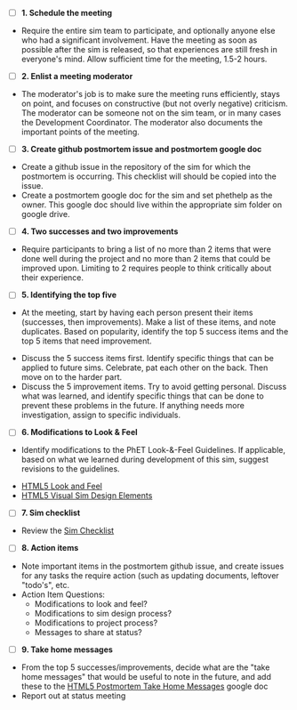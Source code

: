 - [ ]  **1. Schedule the meeting**
- Require the entire sim team to participate, and optionally anyone else who had a significant involvement. Have the
  meeting as soon as possible after the sim is released, so that experiences are still fresh in everyone's mind. Allow
  sufficient time for the meeting, 1.5-2 hours.

- [ ]  **2. Enlist a meeting moderator**
- The moderator's job is to make sure the meeting runs efficiently, stays on point, and focuses on constructive (but not
  overly negative) criticism. The moderator can be someone not on the sim team, or in many cases the Development
  Coordinator. The moderator also documents the important points of the meeting.

- [ ]  **3. Create github postmortem issue and postmortem google doc**
- Create a github issue in the repository of the sim for which the postmortem is occurring. This checklist will should
  be copied into the issue.
- Create a postmortem google doc for the sim and set phethelp as the owner. This google doc should live within the
  appropriate sim folder on google drive.

- [ ]  **4. Two successes and two improvements**
- Require participants to bring a list of no more than 2 items that were done well during the project and no more than 2
  items that could be improved upon. Limiting to 2 requires people to think critically about their experience.

- [ ]  **5. Identifying the top five**
- At the meeting, start by having each person present their items (successes, then improvements). Make a list of these
  items, and note duplicates. Based on popularity, identify the top 5 success items and the top 5 items that need
  improvement.

* Discuss the 5 success items first. Identify specific things that can be applied to future sims. Celebrate, pat each
  other on the back. Then move on to the harder part.
* Discuss the 5 improvement items. Try to avoid getting personal. Discuss what was learned, and identify specific things
  that can be done to prevent these problems in the future. If anything needs more investigation, assign to specific
  individuals.

- [ ]  **6. Modifications to Look & Feel**
- Identify modifications to the PhET Look-&-Feel Guidelines. If applicable, based on what we learned during development
  of this sim, suggest revisions to the guidelines.

* [HTML5 Look and Feel](https://docs.google.com/document/d/1Fg4E6VNMsnId7CjsyqHKnZeIoQ4N-5ezM9PTkj7N3PM/edit)
* [HTML5 Visual Sim Design Elements
  ](https://docs.google.com/document/d/1rpp0vT7-bGUs_5tZP_77-HM8PnaGbIDQ5DGNygX5CBo/edit)

- [ ]  **7. Sim checklist**
- Review the [Sim Checklist](https://github.com/phetsims/phet-info/blob/main/checklists/sim-checklist.md)

- [ ]  **8. Action items**
- Note important items in the postmortem github issue, and create issues for any tasks the require action (such as
  updating documents, leftover "todo's", etc.
- Action Item Questions:
  - Modifications to look and feel?
  - Modifications to sim design process?
  - Modifications to project process?
  - Messages to share at status?

- [ ]  **9. Take home messages**
- From the top 5 successes/improvements, decide what are the "take home messages" that would be useful to note in the
  future, and add these to
  the [HTML5 Postmortem Take Home Messages](https://docs.google.com/document/d/1hayLX0FbhYqGao-5xizAFU9kVBzqrW_RVX88Wk_C_Lc/edit#heading=h.krbf2d24bpav)
  google doc
- Report out at status meeting
